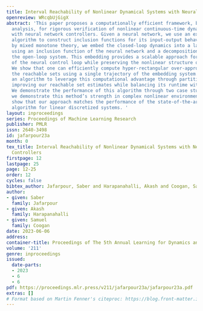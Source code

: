 ```yaml
---
title: Interval Reachability of Nonlinear Dynamical Systems with Neural Network Controllers
openreview: WRcqbUjGigX
abstract: 'This paper proposes a computationally efficient framework, based on interval
  analysis, for rigorous verification of nonlinear continuous-time dynamical systems
  with neural network controllers. Given a neural network, we use an existing verification
  algorithm to construct inclusion functions for its input-output behavior. Inspired
  by mixed monotone theory, we embed the closed-loop dynamics into a larger system
  using an inclusion function of the neural network and a decomposition function of
  the open-loop system. This embedding provides a scalable approach for safety analysis
  of the neural control loop while preserving the nonlinear structure of the system.
  We show that one can efficiently compute hyper-rectangular over-approximations of
  the reachable sets using a single trajectory of the embedding system. We design
  an algorithm to leverage this computational advantage through partitioning strategies,
  improving our reachable set estimates while balancing its runtime with tunable parameters.
  We demonstrate the performance of this algorithm through two case studies. First,
  we demonstrate this method’s strength in complex nonlinear environments. Then, we
  show that our approach matches the performance of the state-of-the-art verification
  algorithm for linear discretized systems. '
layout: inproceedings
series: Proceedings of Machine Learning Research
publisher: PMLR
issn: 2640-3498
id: jafarpour23a
month: 0
tex_title: Interval Reachability of Nonlinear Dynamical Systems with Neural Network
  Controllers
firstpage: 12
lastpage: 25
page: 12-25
order: 12
cycles: false
bibtex_author: Jafarpour, Saber and Harapanahalli, Akash and Coogan, Samuel
author:
- given: Saber
  family: Jafarpour
- given: Akash
  family: Harapanahalli
- given: Samuel
  family: Coogan
date: 2023-06-06
address:
container-title: Proceedings of The 5th Annual Learning for Dynamics and Control Conference
volume: '211'
genre: inproceedings
issued:
  date-parts:
  - 2023
  - 6
  - 6
pdf: https://proceedings.mlr.press/v211/jafarpour23a/jafarpour23a.pdf
extras: []
# Format based on Martin Fenner's citeproc: https://blog.front-matter.io/posts/citeproc-yaml-for-bibliographies/
---
```

